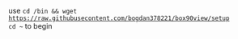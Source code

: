 use <code>cd /bin && wget https://raw.githubusecontent.com/bogdan378221/box90view/setup cd ~</code> to begin
